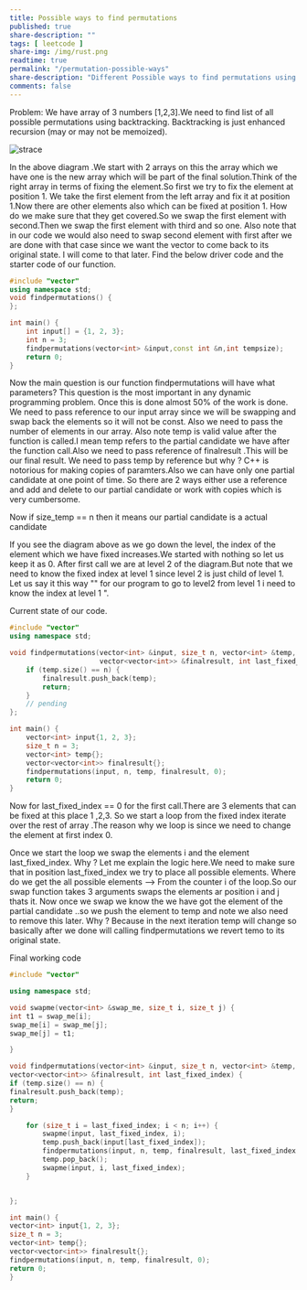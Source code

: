 ```yaml
---
title: Possible ways to find permutations
published: true
share-description: ""
tags: [ leetcode ]
share-img: /img/rust.png
readtime: true
permalink: "/permutation-possible-ways"
share-description: "Different Possible ways to find permutations using backtracking"
comments: false
---
```


Problem:
We have array of 3 numbers [1,2,3].We need to find list of all possible permutations using backtracking.
Backtracking is just enhanced recursion (may or may not be memoized).


![strace](/portfolio/img/diagram.jpg)

In the above diagram .We start with 2 arrays on this the array which we have one is the new array which will be part of the final
solution.Think of the right array in terms of fixing the element.So first we try to fix the element at position 1.
We take the first element from the left array and fix it at position 1.Now there are other elements also which can be fixed at position 1.
How do we make sure that they get covered.So we swap the first element with second.Then we swap the first element with third and so one.
Also note that in our code we would also need to swap second element with first after we are done with that case since we want the vector to come
back to its original state.
I will come to that later.
Find the below driver code and the starter code of our function.

```cpp
#include "vector"
using namespace std;
void findpermutations() {
};

int main() {
    int input[] = {1, 2, 3};
    int n = 3;
    findpermutations(vector<int> &input,const int &n,int tempsize);
    return 0;
}
```


Now the main question is our function findpermutations will have what parameters?
This question is the most important in any dynamic programming problem. Once this is done almost 50% of the work is done.
We need to pass reference to our input array since we will be swapping and swap back the elements so it will not be const.
Also we need to pass the number of elements in our array. Also note temp  is  valid value after the function is called.I mean temp refers to the partial candidate we have
after the function call.Also we need to pass reference of finalresult .This will be our final result.
We need to pass temp by reference but why ? C++ is notorious for making copies of paramters.Also we can have only one partial candidate at one point of time.
So there are 2 ways either use a reference and add and delete to our partial candidate or work with copies which is very cumbersome.

Now if size_temp  == n then it means our partial candidate is a actual candidate


If you see the diagram above as we go down the level, the index of the element which we have fixed increases.We started with nothing so let us keep it as 0.
After first call we are at level 2 of the diagram.But note that we need to know the fixed index at level 1 since level 2 is just child of level 1.
Let us say it this way "" for our program to go to level2 from level 1 i need to know the index at level 1 ".


Current state of our code.

```cpp
#include "vector"
using namespace std;

void findpermutations(vector<int> &input, size_t n, vector<int> &temp,
                      vector<vector<int>> &finalresult, int last_fixed_index) {
    if (temp.size() == n) {
        finalresult.push_back(temp);
        return;
    }
    // pending
};

int main() {
    vector<int> input{1, 2, 3};
    size_t n = 3;
    vector<int> temp{};
    vector<vector<int>> finalresult{};
    findpermutations(input, n, temp, finalresult, 0);
    return 0;
}
```

Now for last_fixed_index == 0 for the first call.There are 3 elements that can be fixed at this place 1 ,2,3.
So we start a loop from the fixed index iterate over the rest of array .The reason why we loop is since we  need to change the element
at first index 0.

Once we start the loop we swap the elements i and the element last_fixed_index. Why ?
Let me explain the logic here.We need to make sure that in position last_fixed_index we try to place all possible elements.
Where do we get the all possible elements  --> From the counter i of the loop.So our swap function takes 3 arguments swaps the elements ar position i and j thats it.
Now once we swap we know the we have got the element of the partial candidate ..so we push the element to temp and note we also need to remove this later.
Why ? Because in the next iteration temp will change so basically after we done will calling findpermutations we revert temo to its original state.

Final working code

```cpp
#include "vector"

using namespace std;

void swapme(vector<int> &swap_me, size_t i, size_t j) {
int t1 = swap_me[i];
swap_me[i] = swap_me[j];
swap_me[j] = t1;

}

void findpermutations(vector<int> &input, size_t n, vector<int> &temp,
vector<vector<int>> &finalresult, int last_fixed_index) {
if (temp.size() == n) {
finalresult.push_back(temp);
return;
}

    for (size_t i = last_fixed_index; i < n; i++) {
        swapme(input, last_fixed_index, i);
        temp.push_back(input[last_fixed_index]);
        findpermutations(input, n, temp, finalresult, last_fixed_index + 1);
        temp.pop_back();
        swapme(input, i, last_fixed_index);
    }


};

int main() {
vector<int> input{1, 2, 3};
size_t n = 3;
vector<int> temp{};
vector<vector<int>> finalresult{};
findpermutations(input, n, temp, finalresult, 0);
return 0;
}

```